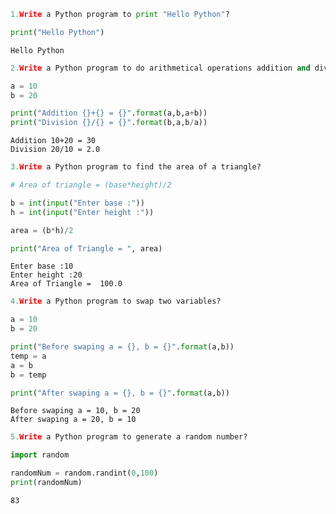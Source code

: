 

```python
1.Write a Python program to print "Hello Python"?
```


```python
print("Hello Python")
```

    Hello Python
    


```python
2.Write a Python program to do arithmetical operations addition and division.?
```


```python
a = 10
b = 20

print("Addition {}+{} = {}".format(a,b,a+b))
print("Division {}/{} = {}".format(b,a,b/a))
```

    Addition 10+20 = 30
    Division 20/10 = 2.0
    


```python
3.Write a Python program to find the area of a triangle?
```


```python
# Area of triangle = (base*height)/2

b = int(input("Enter base :"))
h = int(input("Enter height :"))

area = (b*h)/2

print("Area of Triangle = ", area)
```

    Enter base :10
    Enter height :20
    Area of Triangle =  100.0
    


```python
4.Write a Python program to swap two variables?
```


```python
a = 10
b = 20

print("Before swaping a = {}, b = {}".format(a,b))
temp = a
a = b
b = temp

print("After swaping a = {}, b = {}".format(a,b))
```

    Before swaping a = 10, b = 20
    After swaping a = 20, b = 10
    


```python
5.Write a Python program to generate a random number?
```


```python
import random

randomNum = random.randint(0,100)
print(randomNum)
```

    83
    
